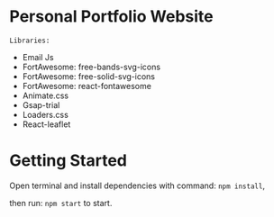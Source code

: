 # Personal Portfolio Website

`Libraries:`
- Email Js
- FortAwesome: free-bands-svg-icons
- FortAwesome: free-solid-svg-icons
- FortAwesome: react-fontawesome
- Animate.css
- Gsap-trial
- Loaders.css
- React-leaflet

# Getting Started

Open terminal and install dependencies with command: `npm install`,

then run: `npm start` to start.
